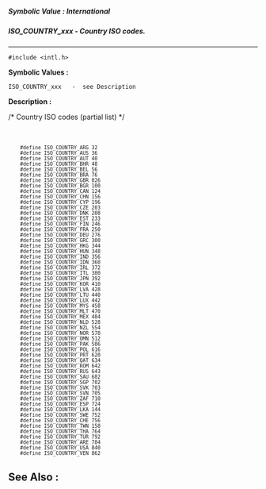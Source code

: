 ##### Symbolic Value : International
##### ISO_COUNTRY_xxx - Country ISO codes.
---
```
#include <intl.h>
```

**Symbolic Values :**

	ISO_COUNTRY_xxx	  -  see Description


**Description :**

/* Country ISO codes (partial list) */
<ul><br>
<br>
<tt><font size="2">#define ISO_COUNTRY_ARG		 32<br>
#define ISO_COUNTRY_AUS 		 36<br>
#define ISO_COUNTRY_AUT		 40<br>
#define ISO_COUNTRY_BHR		 48<br>
#define ISO_COUNTRY_BEL		 56<br>
#define ISO_COUNTRY_BRA		 76<br>
#define ISO_COUNTRY_GBR		826<br>
#define ISO_COUNTRY_BGR		100<br>
#define ISO_COUNTRY_CAN		124<br>
#define ISO_COUNTRY_CHN		156<br>
#define ISO_COUNTRY_CYP		196<br>
#define ISO_COUNTRY_CZE		203<br>
#define ISO_COUNTRY_DNK		208<br>
#define ISO_COUNTRY_EST		233<br>
#define ISO_COUNTRY_FIN		246<br>
#define ISO_COUNTRY_FRA		250<br>
#define ISO_COUNTRY_DEU		276<br>
#define ISO_COUNTRY_GRC		300<br>
#define ISO_COUNTRY_HKG		344<br>
#define ISO_COUNTRY_HUN		348<br>
#define ISO_COUNTRY_IND		356<br>
#define ISO_COUNTRY_IDN		360<br>
#define ISO_COUNTRY_IRL		372<br>
#define ISO_COUNTRY_ITL		380<br>
#define ISO_COUNTRY_JPN		392<br>
#define ISO_COUNTRY_KOR		410<br>
#define ISO_COUNTRY_LVA		428<br>
#define ISO_COUNTRY_LTU		440<br>
#define ISO_COUNTRY_LUX		442<br>
#define ISO_COUNTRY_MYS		458<br>
#define ISO_COUNTRY_MLT		470<br>
#define ISO_COUNTRY_MEX		484<br>
#define ISO_COUNTRY_NLD		528<br>
#define ISO_COUNTRY_NZL		554<br>
#define ISO_COUNTRY_NOR		578<br>
#define ISO_COUNTRY_OMN		512</font></tt><br>
<tt><font size="2">#define ISO_COUNTRY_PAK		586<br>
#define ISO_COUNTRY_POL		616<br>
#define ISO_COUNTRY_PRT		620<br>
#define ISO_COUNTRY_QAT		634<br>
#define ISO_COUNTRY_ROM		642<br>
#define ISO_COUNTRY_RUS		643<br>
#define ISO_COUNTRY_SAU		682<br>
#define ISO_COUNTRY_SGP		702<br>
#define ISO_COUNTRY_SVK		703<br>
#define ISO_COUNTRY_SVN		705<br>
#define ISO_COUNTRY_ZAF		710<br>
#define ISO_COUNTRY_ESP		724<br>
#define ISO_COUNTRY_LKA		144<br>
#define ISO_COUNTRY_SWE		752<br>
#define ISO_COUNTRY_CHE		756<br>
#define ISO_COUNTRY_TWN		158<br>
#define ISO_COUNTRY_THA		764<br>
#define ISO_COUNTRY_TUR		792<br>
#define ISO_COUNTRY_ARE		784<br>
#define ISO_COUNTRY_USA		840<br>
#define ISO_COUNTRY_VEN		862</font></tt></ul>



**See Also :**
---
